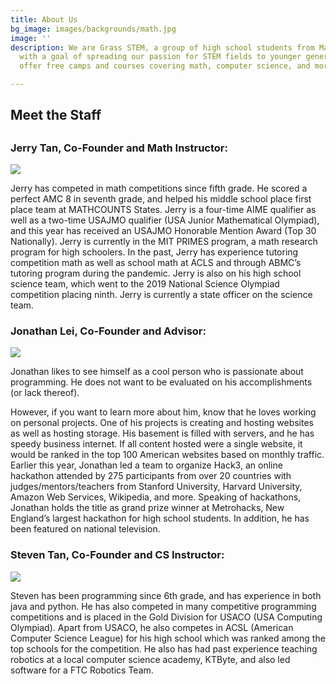 ```yaml
---
title: About Us
bg_image: images/backgrounds/math.jpg
image: ''
description: We are Grass STEM, a group of high school students from Massachusetts
  with a goal of spreading our passion for STEM fields to younger generations. We
  offer free camps and courses covering math, computer science, and more.

---
```

## Meet the Staff

## 

### Jerry Tan, Co-Founder and Math Instructor:

![](/images/teachers/jerrytan.jpg)

Jerry has competed in math competitions since fifth grade. He scored a perfect AMC 8 in seventh grade, and helped his middle school place first place team at MATHCOUNTS States. Jerry is a four-time AIME qualifier as well as a two-time USAJMO qualifier (USA Junior Mathematical Olympiad), and this year has received an USAJMO Honorable Mention Award (Top 30 Nationally). Jerry is currently in the MIT PRIMES program, a math research program for high schoolers. In the past, Jerry has experience tutoring competition math as well as school math at ACLS and through ABMC’s tutoring program during the pandemic. Jerry is also on his high school science team, which went to the 2019 National Science Olympiad competition placing ninth. Jerry is currently a state officer on the science team.

### Jonathan Lei, Co-Founder and Advisor:

![](/images/teachers/teacher-1.jpg)

Jonathan likes to see himself as a cool person who is passionate about programming. He does not want to be evaluated on his accomplishments (or lack thereof).

However, if you want to learn more about him, know that he loves working on personal projects. One of his projects is creating and hosting websites as well as hosting storage. His basement is filled with servers, and he has speedy business internet. If all content hosted were a single website, it would be ranked in the top 100 American websites based on monthly traffic. Earlier this year, Jonathan led a team to organize Hack3, an online hackathon attended by 275 participants from over 20 countries with judges/mentors/teachers from Stanford University, Harvard University, Amazon Web Services, Wikipedia, and more. Speaking of hackathons, Jonathan holds the title as grand prize winner at Metrohacks, New England’s largest hackathon for high school students. In addition, he has been featured on national television.

### Steven Tan, Co-Founder and CS Instructor:

![](/images/teachers/steventan.jpg)

Steven has been programming since 6th grade, and has experience in both java and python. He has also competed in many competitive programming competitions and is placed in the Gold Division for USACO (USA Computing Olympiad). Apart from USACO, he also competes in ACSL (American Computer Science League) for his high school which was ranked among the top schools for the competition. He also has had past experience teaching robotics at a local computer science academy, KTByte, and also led software for a FTC Robotics Team. 